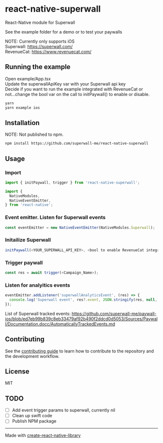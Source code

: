 # react-native-superwall

React-Native module for Superwall

See the example folder for a demo or to test your paywalls

NOTE: Currently only supports iOS\
Superwall: https://superwall.com/ \
RevenueCat: https://www.revenuecat.com/

## Running the example
Open example/App.tsx\
Update the superwallApiKey var with your Superwall api key\
Decide if you want to run the example integrated with RevenueCat or not...change the bool var on the call to initPaywall() to enable or disable.
```sh
yarn
yarn example ios
```

## Installation
NOTE: Not published to npm.

```sh
npm install https://github.com/superwall-me/react-native-superwall
```

## Usage

### Import
```js
import { initPaywall, trigger } from 'react-native-superwall';

import {
  NativeModules,
  NativeEventEmitter,
} from 'react-native';
```

### Event emitter. Listen for Superwall events
```js
const eventEmitter = new NativeEventEmitter(NativeModules.Superwall);
```

### Initailize Superwall
```js
initPaywall(<YOUR_SUPERWALL_API_KEY>, <bool to enable RevenueCat integration or not>);
```

### Trigger paywall
```js
const res = await trigger(<Campaign_Name>);
```

### Listen for analyitics events
```js
eventEmitter.addListener('superwallAnalyticsEvent', (res) => {
  console.log('Superwall event', res?.event, JSON.stringify(res, null, 4));
});
```

List of Superwall tracked events: https://github.com/superwall-me/paywall-ios/blob/ed7eb99b839c8eb33479af92b490f2ddcd0d5053/Sources/Paywall/Documentation.docc/AutomaticallyTrackedEvents.md

## Contributing

See the [contributing guide](CONTRIBUTING.md) to learn how to contribute to the repository and the development workflow.

## License

MIT

## TODO
* [ ] Add event trigger params to superwall, currently nil
* [ ] Clean up swift code
* [ ] Publish NPM package

---

Made with [create-react-native-library](https://github.com/callstack/react-native-builder-bob)
